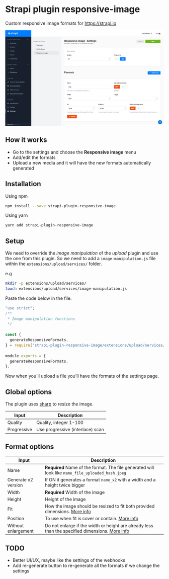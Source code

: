 # Strapi plugin responsive-image

Custom responsive image formats for https://strapi.io

<div>
  <img src="assets/screenshot_settings.png" alt="Screenshoot settings">
</div>

## How it works

- Go to the settings and choose the **Responsive image** menu
- Add/edit the formats
- Upload a new media and it will have the new formats automatically generated

## Installation

Using npm

```bash
npm install --save strapi-plugin-responsive-image
```

Using yarn

```bash
yarn add strapi-plugin-responsive-image
```

## Setup

We need to override the _image manipulation_ of the _upload_ plugin and use the one from this plugin. So we need to add a `image-manipulation.js` file within the `extensions/upload/services/` folder.

e.g

```bash
mkdir -p extensions/upload/services/
touch extensions/upload/services/image-manipulation.js
```

Paste the code below in the file.

```javascript
"use strict";
/**
 * Image manipulation functions
 */

const {
  generateResponsiveFormats,
} = require("strapi-plugin-responsive-image/extensions/upload/services/image-manipulation.js");

module.exports = {
  generateResponsiveFormats,
};
```

Now when you'll upload a file you'll have the formats of the settings page.

## Global options

The plugin uses [sharp](https://github.com/lovell/sharp) to resize the image.

| Input       | Description                      |
| ----------- | -------------------------------- |
| Quality     | Quality, integer 1-100           |
| Progressive | Use progressive (interlace) scan |

## Format options

| Input               | Description                                                                                                                                              |
| ------------------- | -------------------------------------------------------------------------------------------------------------------------------------------------------- |
| Name                | **Required** Name of the format. The file generated will look like `name_file_uploaded_hash.jpeg`                                                        |
| Generate x2 version | If ON it generates a format `name_x2` with a width and a height twice bigger                                                                             |
| Width               | **Required** Width of the image                                                                                                                          |
| Height              | Height of the image                                                                                                                                      |
| Fit                 | How the image should be resized to fit both provided dimensions. [More info](https://sharp.pixelplumbing.com/api-resize#parameters)                      |
| Position            | To use when fit is cover or contain. [More info](https://sharp.pixelplumbing.com/api-resize#parameters)                                                  |
| Without enlargement | Do not enlarge if the width or height are already less than the specified dimensions. [More info](https://sharp.pixelplumbing.com/api-resize#parameters) |

## TODO

- Better UI/UX, maybe like the settings of the webhooks
- Add re-generate button to re-generate all the formats if we change the settings
